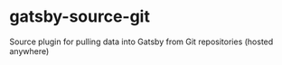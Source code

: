 # gatsby-source-git
Source plugin for pulling data into Gatsby from Git repositories (hosted anywhere)
